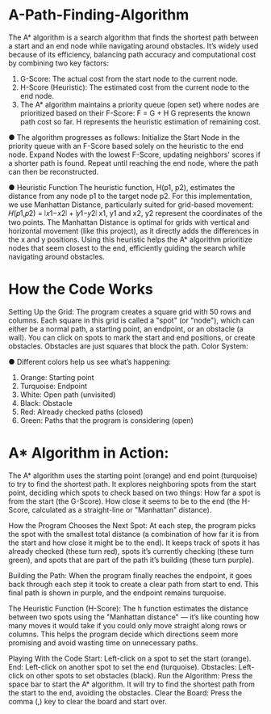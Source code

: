# A-Path-Finding-Algorithm
The A* algorithm is a search algorithm that finds the shortest path between a start and an end node while navigating around obstacles. It’s widely used because of its efficiency, balancing path accuracy and computational cost by combining two key factors:
1. G-Score: The actual cost from the start node to the current node.
2. H-Score (Heuristic): The estimated cost from the current node to the end node.
3. The A* algorithm maintains a priority queue (open set) where nodes are prioritized based on their F-Score:
   F = G + H
   G represents the known path cost so far.
   H represents the heuristic estimation of remaining cost.

● The algorithm progresses as follows:
Initialize the Start Node in the priority queue with an F-Score based solely on the heuristic to the end node.
Expand Nodes with the lowest F-Score, updating neighbors' scores if a shorter path is found.
Repeat until reaching the end node, where the path can then be reconstructed.

● Heuristic Function
The heuristic function, H(p1, p2), estimates the distance from any node p1 to the target node p2. For this implementation, we use Manhattan Distance, particularly suited for grid-based movement:
𝐻(𝑝1,𝑝2) = ∣𝑥1−𝑥2∣ + ∣𝑦1−𝑦2∣ 
x1, y1 and x2, y2 represent the coordinates of the two points.
The Manhattan Distance is optimal for grids with vertical and horizontal movement (like this project), as it directly adds the differences in the x and y positions.
Using this heuristic helps the A* algorithm prioritize nodes that seem closest to the end, efficiently guiding the search while navigating around obstacles.

# How the Code Works
Setting Up the Grid:
The program creates a square grid with 50 rows and columns. Each square in this grid is called a "spot" (or "node"), which can either be a normal path, a starting point, an endpoint, or an obstacle (a wall).
You can click on spots to mark the start and end positions, or create obstacles. Obstacles are just squares that block the path.
Color System:

● Different colors help us see what’s happening:
1. Orange: Starting point
2. Turquoise: Endpoint
3. White: Open path (unvisited)
4. Black: Obstacle
5. Red: Already checked paths (closed)
6. Green: Paths that the program is considering (open)

# A* Algorithm in Action:
The A* algorithm uses the starting point (orange) and end point (turquoise) to try to find the shortest path.
It explores neighboring spots from the start point, deciding which spots to check based on two things:
How far a spot is from the start (the G-Score).
How close it seems to be to the end (the H-Score, calculated as a straight-line or "Manhattan" distance).

How the Program Chooses the Next Spot:
At each step, the program picks the spot with the smallest total distance (a combination of how far it is from the start and how close it might be to the end).
It keeps track of spots it has already checked (these turn red), spots it’s currently checking (these turn green), and spots that are part of the path it’s building (these turn purple).

Building the Path:
When the program finally reaches the endpoint, it goes back through each step it took to create a clear path from start to end.
This final path is shown in purple, and the endpoint remains turquoise.

The Heuristic Function (H-Score):
The h function estimates the distance between two spots using the "Manhattan distance" — it’s like counting how many moves it would take if you could only move straight along rows or columns.
This helps the program decide which directions seem more promising and avoid wasting time on unnecessary paths.

Playing With the Code
Start: Left-click on a spot to set the start (orange).
End: Left-click on another spot to set the end (turquoise).
Obstacles: Left-click on other spots to set obstacles (black).
Run the Algorithm: Press the space bar to start the A* algorithm. It will try to find the shortest path from the start to the end, avoiding the obstacles.
Clear the Board: Press the comma (,) key to clear the board and start over.
